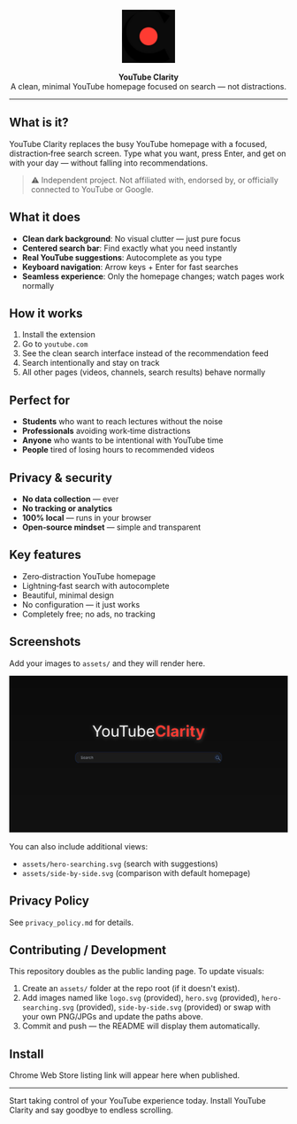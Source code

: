<p align="center">
  <img src="assets/logo.svg" width="96" alt="YouTube Clarity logo" />
  
</p>

<p align="center">
  <strong>YouTube Clarity</strong><br/>
  A clean, minimal YouTube homepage focused on search — not distractions.
</p>

---

## What is it?

YouTube Clarity replaces the busy YouTube homepage with a focused, distraction‑free search screen. Type what you want, press Enter, and get on with your day — without falling into recommendations.

> ⚠️ Independent project. Not affiliated with, endorsed by, or officially connected to YouTube or Google.

## What it does

- **Clean dark background**: No visual clutter — just pure focus
- **Centered search bar**: Find exactly what you need instantly
- **Real YouTube suggestions**: Autocomplete as you type
- **Keyboard navigation**: Arrow keys + Enter for fast searches
- **Seamless experience**: Only the homepage changes; watch pages work normally

## How it works

1. Install the extension
2. Go to `youtube.com`
3. See the clean search interface instead of the recommendation feed
4. Search intentionally and stay on track
5. All other pages (videos, channels, search results) behave normally

## Perfect for

- **Students** who want to reach lectures without the noise
- **Professionals** avoiding work‑time distractions
- **Anyone** who wants to be intentional with YouTube time
- **People** tired of losing hours to recommended videos

## Privacy & security

- **No data collection** — ever
- **No tracking or analytics**
- **100% local** — runs in your browser
- **Open‑source mindset** — simple and transparent

## Key features

- Zero‑distraction YouTube homepage
- Lightning‑fast search with autocomplete
- Beautiful, minimal design
- No configuration — it just works
- Completely free; no ads, no tracking

## Screenshots

Add your images to `assets/` and they will render here.

<p align="center">
  <img src="assets/hero.svg" width="800" alt="YouTube Clarity hero screenshot" />
</p>

You can also include additional views:

- `assets/hero-searching.svg` (search with suggestions)
- `assets/side-by-side.svg` (comparison with default homepage)

## Privacy Policy

See `privacy_policy.md` for details.

## Contributing / Development

This repository doubles as the public landing page. To update visuals:

1. Create an `assets/` folder at the repo root (if it doesn't exist).
2. Add images named like `logo.svg` (provided), `hero.svg` (provided), `hero-searching.svg` (provided), `side-by-side.svg` (provided) or swap with your own PNG/JPGs and update the paths above.
3. Commit and push — the README will display them automatically.

## Install

Chrome Web Store listing link will appear here when published.

---

Start taking control of your YouTube experience today. Install YouTube Clarity and say goodbye to endless scrolling.

